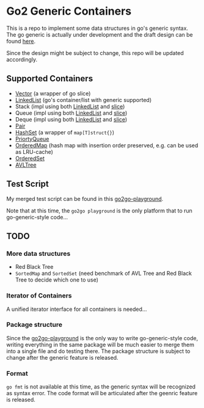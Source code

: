 # Go2 Generic Containers

This is a repo to implement some data structures in go's generic syntax. 
The go generic is actually under development and the draft design can be 
found [here](https://go.googlesource.com/proposal/+/refs/heads/master/design/go2draft-type-parameters.md).

Since the design might be subject to change, this repo will be updated accordingly.

## Supported Containers

- [Vector](vector.go) (a wrapper of go slice)
- [LinkedList](list.go) (go's container/list with generic supported)
- Stack (impl using both [LinkedList](stack.go) and [slice](arraystack.go))
- Queue (impl using both [LinkedList](queue.go) and [slice](arrayqueue.go))
- Deque (impl using both [LinkedList](deque.go) and [slice](arraydeque.go))
- [Pair](pair.go)
- [HashSet](set.go) (a wrapper of `map[T]struct{}`)
- [PriortyQueue](priorityqueue.go)
- [OrderedMap](orderedmap.go) (hash map with insertion order preserved, e.g. can be used as LRU-cache)
- [OrderedSet](orderedset.go)
- [AVLTree](avltree.go)

## Test Script

My merged test script can be found in this [go2go-playground](https://go2goplay.golang.org/p/NIaoQEPkmGe).

Note that at this time, the `go2go playground` is the only platform that to run go-generic-style code...

## TODO

### More data structures
- Red Black Tree
- `SortedMap` and `SortedSet` (need benchmark of AVL Tree and Red Black Tree to decide which one to use)

### Iterator of Containers

A unified iterator interface for all containers is needed...

### Package structure

Since the [go2go-playground](https://go2goplay.golang.org/) is the only way to write go-generic-style code, 
writing everything in the same package will be much easier to merge them into a single file and do testing
there. The package structure is subject to change after the generic feature is released.

### Format

`go fmt` is not available at this time, as the generic syntax will be recognized as syntax error. The code format will be articulated after the geenric feature is released.